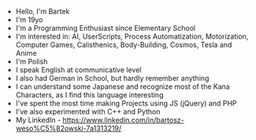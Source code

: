 - Hello, I'm Bartek
- I'm 19yo
- I'm a Programming Enthusiast since Elementary School
- I'm interested in: AI, UserScripts, Process Automatization, Motorization, Computer Games, Calisthenics, Body-Building, Cosmos, Tesla and Anime
- I'm Polish
- I speak English at communicative level
- I also had German in School, but hardly remember anything
- I can understand some Japanese and recognize most of the Kana Characters, as I find this language interesting
- I've spent the most time making Projects using JS (jQuery) and PHP
- I've also experimented with C++ and Python
- My LinkedIn - https://www.linkedin.com/in/bartosz-weso%C5%82owski-7a1313219/
